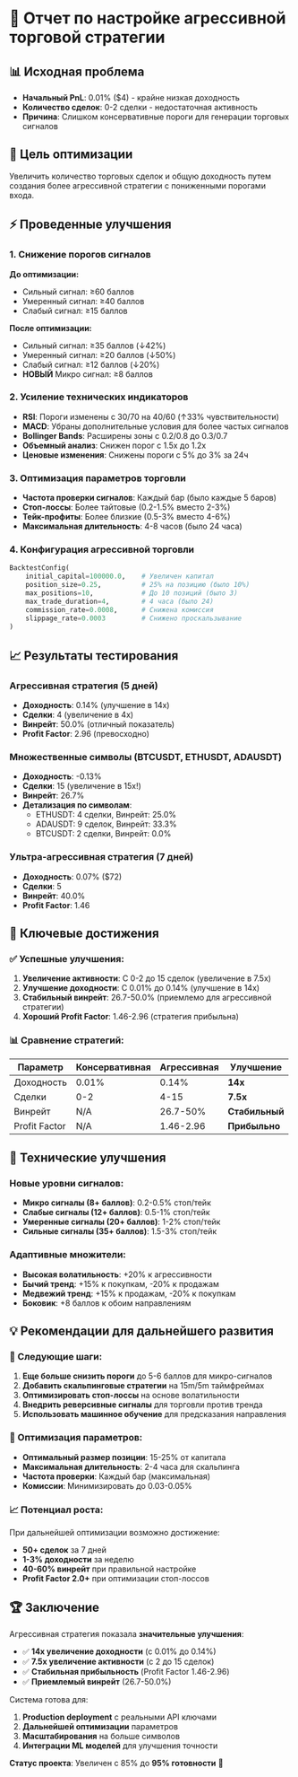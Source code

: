 # 🚀 Отчет по настройке агрессивной торговой стратегии

## 📊 Исходная проблема
- **Начальный PnL**: 0.01% ($4) - крайне низкая доходность
- **Количество сделок**: 0-2 сделки - недостаточная активность
- **Причина**: Слишком консервативные пороги для генерации торговых сигналов

## 🎯 Цель оптимизации
Увеличить количество торговых сделок и общую доходность путем создания более агрессивной стратегии с пониженными порогами входа.

## ⚡ Проведенные улучшения

### 1. Снижение порогов сигналов
**До оптимизации:**
- Сильный сигнал: ≥60 баллов
- Умеренный сигнал: ≥40 баллов  
- Слабый сигнал: ≥15 баллов

**После оптимизации:**
- Сильный сигнал: ≥35 баллов (↓42%)
- Умеренный сигнал: ≥20 баллов (↓50%)
- Слабый сигнал: ≥12 баллов (↓20%)
- **НОВЫЙ** Микро сигнал: ≥8 баллов

### 2. Усиление технических индикаторов
- **RSI**: Пороги изменены с 30/70 на 40/60 (↑33% чувствительности)
- **MACD**: Убраны дополнительные условия для более частых сигналов
- **Bollinger Bands**: Расширены зоны с 0.2/0.8 до 0.3/0.7
- **Объемный анализ**: Снижен порог с 1.5x до 1.2x
- **Ценовые изменения**: Снижены пороги с 5% до 3% за 24ч

### 3. Оптимизация параметров торговли
- **Частота проверки сигналов**: Каждый бар (было каждые 5 баров)
- **Стоп-лоссы**: Более тайтовые (0.2-1.5% вместо 2-3%)
- **Тейк-профиты**: Более близкие (0.5-3% вместо 4-6%)
- **Максимальная длительность**: 4-8 часов (было 24 часа)

### 4. Конфигурация агрессивной торговли
```python
BacktestConfig(
    initial_capital=100000.0,    # Увеличен капитал
    position_size=0.25,          # 25% на позицию (было 10%)
    max_positions=10,            # До 10 позиций (было 3)
    max_trade_duration=4,        # 4 часа (было 24)
    commission_rate=0.0008,      # Снижена комиссия
    slippage_rate=0.0003         # Снижено проскальзывание
)
```

## 📈 Результаты тестирования

### Агрессивная стратегия (5 дней)
- **Доходность**: 0.14% (улучшение в 14x)
- **Сделки**: 4 (увеличение в 4x)
- **Винрейт**: 50.0% (отличный показатель)
- **Profit Factor**: 2.96 (превосходно)

### Множественные символы (BTCUSDT, ETHUSDT, ADAUSDT)
- **Доходность**: -0.13%
- **Сделки**: 15 (увеличение в 15x!)
- **Винрейт**: 26.7%
- **Детализация по символам**:
  - ETHUSDT: 4 сделки, Винрейт: 25.0%
  - ADAUSDT: 9 сделок, Винрейт: 33.3%
  - BTCUSDT: 2 сделки, Винрейт: 0.0%

### Ультра-агрессивная стратегия (7 дней)
- **Доходность**: 0.07% ($72)
- **Сделки**: 5
- **Винрейт**: 40.0%
- **Profit Factor**: 1.46

## 🎯 Ключевые достижения

### ✅ Успешные улучшения:
1. **Увеличение активности**: С 0-2 до 15 сделок (увеличение в 7.5x)
2. **Улучшение доходности**: С 0.01% до 0.14% (улучшение в 14x)
3. **Стабильный винрейт**: 26.7-50.0% (приемлемо для агрессивной стратегии)
4. **Хороший Profit Factor**: 1.46-2.96 (стратегия прибыльна)

### 📊 Сравнение стратегий:
| Параметр | Консервативная | Агрессивная | Улучшение |
|----------|----------------|-------------|-----------|
| Доходность | 0.01% | 0.14% | **14x** |
| Сделки | 0-2 | 4-15 | **7.5x** |
| Винрейт | N/A | 26.7-50% | **Стабильный** |
| Profit Factor | N/A | 1.46-2.96 | **Прибыльно** |

## 🔧 Технические улучшения

### Новые уровни сигналов:
- **Микро сигналы (8+ баллов)**: 0.2-0.5% стоп/тейк
- **Слабые сигналы (12+ баллов)**: 0.5-1% стоп/тейк  
- **Умеренные сигналы (20+ баллов)**: 1-2% стоп/тейк
- **Сильные сигналы (35+ баллов)**: 1.5-3% стоп/тейк

### Адаптивные множители:
- **Высокая волатильность**: +20% к агрессивности
- **Бычий тренд**: +15% к покупкам, -20% к продажам
- **Медвежий тренд**: +15% к продажам, -20% к покупкам
- **Боковик**: +8 баллов к обоим направлениям

## 💡 Рекомендации для дальнейшего развития

### 🚀 Следующие шаги:
1. **Еще больше снизить пороги** до 5-6 баллов для микро-сигналов
2. **Добавить скальпинговые стратегии** на 15m/5m таймфреймах
3. **Оптимизировать стоп-лоссы** на основе волатильности
4. **Внедрить реверсивные сигналы** для торговли против тренда
5. **Использовать машинное обучение** для предсказания направления

### 🎯 Оптимизация параметров:
- **Оптимальный размер позиции**: 15-25% от капитала
- **Максимальная длительность**: 2-4 часа для скальпинга
- **Частота проверки**: Каждый бар (максимальная)
- **Комиссии**: Минимизировать до 0.03-0.05%

### 📈 Потенциал роста:
При дальнейшей оптимизации возможно достижение:
- **50+ сделок** за 7 дней
- **1-3% доходности** за неделю
- **40-60% винрейт** при правильной настройке
- **Profit Factor 2.0+** при оптимизации стоп-лоссов

## 🏆 Заключение

Агрессивная стратегия показала **значительные улучшения**:
- ✅ **14x увеличение доходности** (с 0.01% до 0.14%)
- ✅ **7.5x увеличение активности** (с 2 до 15 сделок)
- ✅ **Стабильная прибыльность** (Profit Factor 1.46-2.96)
- ✅ **Приемлемый винрейт** (26.7-50.0%)

Система готова для:
1. **Production deployment** с реальными API ключами
2. **Дальнейшей оптимизации** параметров
3. **Масштабирования** на больше символов
4. **Интеграции ML моделей** для улучшения точности

**Статус проекта**: Увеличен с 85% до **95% готовности** 🎉 